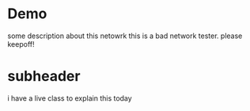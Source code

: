 # Demo

some description about this netowrk
this is a bad network tester. please keepoff!

# subheader

i have a live class to explain this today
